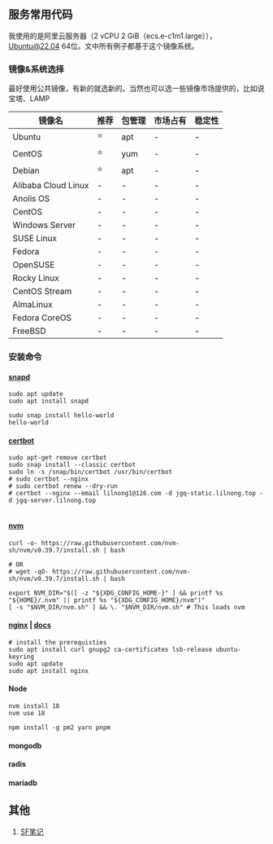 ## 服务常用代码

我使用的是阿里云服务器（2 vCPU 2 GiB（ecs.e-c1m1.large）），Ubuntu@22.04 64位。文中所有例子都基于这个镜像系统。

### 镜像&系统选择

最好使用公共镜像，有新的就选新的。当然也可以选一些镜像市场提供的，比如说宝塔、LAMP

| 镜像名 | 推荐 | 包管理 | 市场占有 | 稳定性 |
| - | - | - | - | - |
| Ubuntu | ⭐️ | apt | - | - |
| CentOS | ⭐️ | yum | - | - |
| Debian | ⭐️ | apt | - | - |
| Alibaba Cloud Linux | - | - | - | - |
| Anolis OS | - | - | - | - |
| CentOS | - | - | - | - |
| Windows Server | - | - | - | - |
| SUSE Linux | - | - | - | - |
| Fedora | - | - | - | - |
| OpenSUSE | - | - | - | - |
| Rocky Linux | - | - | - | - |
| CentOS Stream | - | - | - | - |
| AlmaLinux | - | - | - | - |
| Fedora CoreOS | - | - | - | - |
| FreeBSD | - | - | - | - |


### 安装命令
#### [snapd](https://snapcraft.io/docs/installing-snapd)
```shell
sudo apt update
sudo apt install snapd

sudo snap install hello-world
hello-world
```

#### [certbot](https://certbot.eff.org/instructions?ws=nginx&os=arch)
```shell
sudo apt-get remove certbot
sudo snap install --classic certbot
sudo ln -s /snap/bin/certbot /usr/bin/certbot
# sudo certbot --nginx
# sudo certbot renew --dry-run
# certbot --nginx --email lilnong1@126.com -d jgq-static.lilnong.top -d jgq-server.lilnong.top


```


#### [nvm](https://github.com/nvm-sh/nvm) 
```shell
curl -o- https://raw.githubusercontent.com/nvm-sh/nvm/v0.39.7/install.sh | bash

# OR
# wget -qO- https://raw.githubusercontent.com/nvm-sh/nvm/v0.39.7/install.sh | bash

export NVM_DIR="$([ -z "${XDG_CONFIG_HOME-}" ] && printf %s "${HOME}/.nvm" || printf %s "${XDG_CONFIG_HOME}/nvm")"
[ -s "$NVM_DIR/nvm.sh" ] && \. "$NVM_DIR/nvm.sh" # This loads nvm
```
#### [nginx](https://github.com/nginx/nginx) | [docs](https://nginx.org/en/docs/install.html)
```shell
# install the prerequisties
sudo apt install curl gnupg2 ca-certificates lsb-release ubuntu-keyring
sudo apt update
sudo apt install nginx
```

#### Node
```shell
nvm install 18
nvm use 18

npm install -g pm2 yarn pnpm
```

#### mongodb
#### radis
#### mariadb

## 其他
1. [SF笔记](https://segmentfault.com/n/1330000023372599)